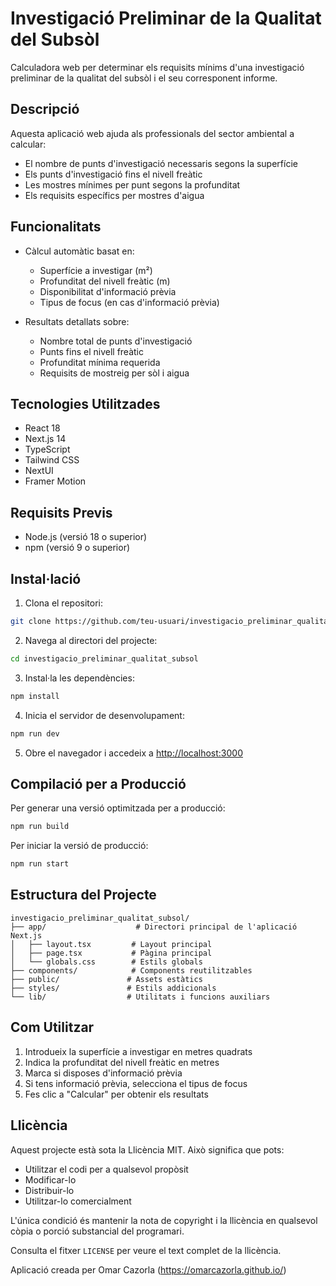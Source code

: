 # Investigació Preliminar de la Qualitat del Subsòl

Calculadora web per determinar els requisits mínims d'una investigació preliminar de la qualitat del subsòl i el seu corresponent informe.

## Descripció

Aquesta aplicació web ajuda als professionals del sector ambiental a calcular:
- El nombre de punts d'investigació necessaris segons la superfície
- Els punts d'investigació fins el nivell freàtic
- Les mostres mínimes per punt segons la profunditat
- Els requisits específics per mostres d'aigua

## Funcionalitats

- Càlcul automàtic basat en:
  - Superfície a investigar (m²)
  - Profunditat del nivell freàtic (m)
  - Disponibilitat d'informació prèvia
  - Tipus de focus (en cas d'informació prèvia)

- Resultats detallats sobre:
  - Nombre total de punts d'investigació
  - Punts fins el nivell freàtic
  - Profunditat mínima requerida
  - Requisits de mostreig per sòl i aigua

## Tecnologies Utilitzades

- React 18
- Next.js 14
- TypeScript
- Tailwind CSS
- NextUI
- Framer Motion

## Requisits Previs

- Node.js (versió 18 o superior)
- npm (versió 9 o superior)

## Instal·lació

1. Clona el repositori:
```bash
git clone https://github.com/teu-usuari/investigacio_preliminar_qualitat_subsol.git
```

2. Navega al directori del projecte:
```bash
cd investigacio_preliminar_qualitat_subsol
```

3. Instal·la les dependències:
```bash
npm install
```

4. Inicia el servidor de desenvolupament:
```bash
npm run dev
```

5. Obre el navegador i accedeix a [http://localhost:3000](http://localhost:3000)

## Compilació per a Producció

Per generar una versió optimitzada per a producció:

```bash
npm run build
```

Per iniciar la versió de producció:

```bash
npm run start
```

## Estructura del Projecte

```
investigacio_preliminar_qualitat_subsol/
├── app/                    # Directori principal de l'aplicació Next.js
│   ├── layout.tsx         # Layout principal
│   ├── page.tsx           # Pàgina principal
│   └── globals.css        # Estils globals
├── components/            # Components reutilitzables
├── public/               # Assets estàtics
├── styles/               # Estils addicionals
└── lib/                  # Utilitats i funcions auxiliars
```

## Com Utilitzar

1. Introdueix la superfície a investigar en metres quadrats
2. Indica la profunditat del nivell freàtic en metres
3. Marca si disposes d'informació prèvia
4. Si tens informació prèvia, selecciona el tipus de focus
5. Fes clic a "Calcular" per obtenir els resultats

## Llicència

Aquest projecte està sota la Llicència MIT. Això significa que pots:
- Utilitzar el codi per a qualsevol propòsit
- Modificar-lo
- Distribuir-lo
- Utilitzar-lo comercialment

L'única condició és mantenir la nota de copyright i la llicència en qualsevol còpia o porció substancial del programari.

Consulta el fitxer `LICENSE` per veure el text complet de la llicència.

Aplicació creada per Omar Cazorla (https://omarcazorla.github.io/)